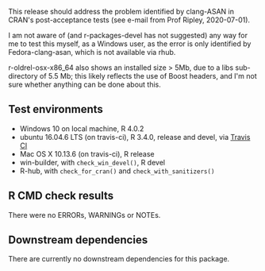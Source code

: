 This release should address the problem identified by clang-ASAN in CRAN's 
post-acceptance tests (see e-mail from Prof Ripley, 2020-07-01).

I am not aware of (and r-packages-devel has not suggested) any way for me to 
test this myself, as a Windows user, as the error is only identified by
Fedora-clang-asan, which is not available via rhub.


r-oldrel-osx-x86_64 also shows an installed size > 5Mb, due to a libs 
sub-directory of 5.5 Mb; this likely reflects the use of Boost headers,
and I'm not sure whether anything can be done about this.


## Test environments
* Windows 10 on local machine, R 4.0.2
* ubuntu 16.04.6 LTS (on travis-ci), R 3.4.0, release and devel, via [Travis CI](https://travis-ci.org/ms609/TBRDist)
* Mac OS X 10.13.6 (on travis-ci), R release
* win-builder, with `check_win_devel()`, R devel
* R-hub, with `check_for_cran()` and `check_with_sanitizers()`

## R CMD check results
There were no ERRORs, WARNINGs or NOTEs.

## Downstream dependencies
There are currently no downstream dependencies for this package.
